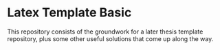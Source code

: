 # Latex Template Basic

This repository consists of the groundwork for a later thesis template repository, plus some other useful solutions that come up along the way.
